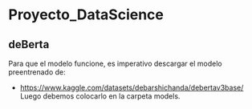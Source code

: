 # Proyecto_DataScience

## deBerta

Para que el modelo funcione, es imperativo descargar el modelo preentrenado de:
- https://www.kaggle.com/datasets/debarshichanda/debertav3base/
Luego debemos colocarlo en la carpeta models.
